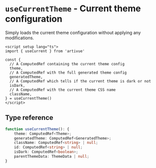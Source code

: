 # `useCurrentTheme` - Current theme configuration

Simply loads the current theme configuration without applying any modifications.

```vue
<script setup lang="ts">
import { useCurrent } from 'artivue'

const {
  // A ComputedRef containing the current theme config
  theme,
  // A ComputedRef with the full generated theme config
  generatedTheme,
  // A ComputedRef which tells if the current theme is dark or not
  isDark,
  // A ComputedRef with the current theme CSS name
  className,
} = useCurrentTheme()
</script>
```

## Type reference

```typescript
function useCurrentTheme(): {
    theme: ComputedRef<Theme>;
    generatedTheme: ComputedRef<GeneratedTheme>;
    className: ComputedRef<string> | null;
    id: ComputedRef<string> | null;
    isDark: ComputedRef<boolean>;
    parentThemeData: ThemeData | null;
}

```
